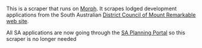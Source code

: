 This is a scraper that runs on [Morph](https://morph.io).  It scrapes lodged development applications from the South Australian [District Council of Mount Remarkable web site](https://www.mtr.sa.gov.au).

All SA applications are now going through the [SA Planning Portal](https://github.com/planningalerts-scrapers/saplanningportal) so this scraper is no longer needed
